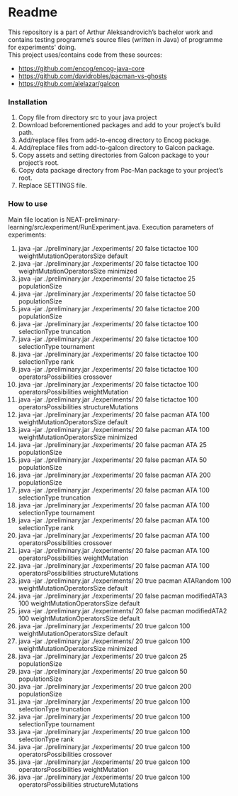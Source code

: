 # Readme #
This repository is a part of Arthur Aleksandrovich’s bachelor work and contains testing programme’s source files (written in Java) of programme for experiments' doing.    
This project uses/contains code from these sources: 
* https://github.com/encog/encog-java-core
* https://github.com/davidrobles/pacman-vs-ghosts
* https://github.com/alelazar/galcon
### Installation ###
1. Copy file from directory src to your java project
2. Download beforementioned packages and add to your project’s build path. 
3. Add/replace files from add-to-encog directory to Encog package. 
4. Add/replace files from add-to-galcon directory to Galcon package. 
5. Copy assets and setting directories from Galcon package to your project’s root. 
6. Copy data package directory from Pac-Man package to your project’s root.
7. Replace SETTINGS file. 
### How to use ###
Main file location is NEAT-preliminary-learning/src/experiment/RunExperiment.java. 
Execution parameters of experiments:
1.	java -jar ./preliminary.jar ./experiments/ 20 false tictactoe 100 weightMutationOperatorsSize default
2.	java -jar ./preliminary.jar ./experiments/ 20 false tictactoe 100 weightMutationOperatorsSize minimized
3.	java -jar ./preliminary.jar ./experiments/ 20 false tictactoe 25 populationSize
4.	java -jar ./preliminary.jar ./experiments/ 20 false tictactoe 50 populationSize
5.	java -jar ./preliminary.jar ./experiments/ 20 false tictactoe 200 populationSize
6.	java -jar ./preliminary.jar ./experiments/ 20 false tictactoe 100 selectionType truncation
7.	java -jar ./preliminary.jar ./experiments/ 20 false tictactoe 100 selectionType tournament
8.	java -jar ./preliminary.jar ./experiments/ 20 false tictactoe 100 selectionType rank
9.	java -jar ./preliminary.jar ./experiments/ 20 false tictactoe 100 operatorsPossibilities crossover
10.	java -jar ./preliminary.jar ./experiments/ 20 false tictactoe 100 operatorsPossibilities weightMutation
11.	java -jar ./preliminary.jar ./experiments/ 20 false tictactoe 100 operatorsPossibilities structureMutations
12.	java -jar ./preliminary.jar ./experiments/ 20 false pacman ATA 100 weightMutationOperatorsSize default
13.	java -jar ./preliminary.jar ./experiments/ 20 false pacman ATA 100 weightMutationOperatorsSize minimized
14.	java -jar ./preliminary.jar ./experiments/ 20 false pacman ATA 25 populationSize
15.	java -jar ./preliminary.jar ./experiments/ 20 false pacman ATA 50 populationSize
16.	java -jar ./preliminary.jar ./experiments/ 20 false pacman ATA 200 populationSize
17.	java -jar ./preliminary.jar ./experiments/ 20 false pacman ATA 100 selectionType truncation
18.	java -jar ./preliminary.jar ./experiments/ 20 false pacman ATA 100 selectionType tournament
19.	java -jar ./preliminary.jar ./experiments/ 20 false pacman ATA 100 selectionType rank
20.	java -jar ./preliminary.jar ./experiments/ 20 false pacman ATA 100 operatorsPossibilities crossover
21.	java -jar ./preliminary.jar ./experiments/ 20 false pacman ATA 100 operatorsPossibilities weightMutation
22.	java -jar ./preliminary.jar ./experiments/ 20 false pacman ATA 100 operatorsPossibilities structureMutations
23.	java -jar ./preliminary.jar ./experiments/ 20 true pacman ATARandom 100 weightMutationOperatorsSize default
24.	java -jar ./preliminary.jar ./experiments/ 20 false pacman modifiedATA3 100 weightMutationOperatorsSize default
25.	java -jar ./preliminary.jar ./experiments/ 20 false pacman modifiedATA2 100 weightMutationOperatorsSize default
26.	java -jar ./preliminary.jar ./experiments/ 20 true galcon 100 weightMutationOperatorsSize default
27.	java -jar ./preliminary.jar ./experiments/ 20 true galcon 100 weightMutationOperatorsSize minimized
28.	java -jar ./preliminary.jar ./experiments/ 20 true galcon 25 populationSize
29.	java -jar ./preliminary.jar ./experiments/ 20 true galcon 50 populationSize
30.	java -jar ./preliminary.jar ./experiments/ 20 true galcon 200 populationSize
31.	java -jar ./preliminary.jar ./experiments/ 20 true galcon 100 selectionType truncation
32.	java -jar ./preliminary.jar ./experiments/ 20 true galcon 100 selectionType tournament
33.	java -jar ./preliminary.jar ./experiments/ 20 true galcon 100 selectionType rank
34.	java -jar ./preliminary.jar ./experiments/ 20 true galcon 100 operatorsPossibilities crossover
35.	java -jar ./preliminary.jar ./experiments/ 20 true galcon 100 operatorsPossibilities weightMutation
36.	java -jar ./preliminary.jar ./experiments/ 20 true galcon 100 operatorsPossibilities structureMutations
